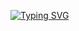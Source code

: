[![Typing SVG](https://readme-typing-svg.herokuapp.com?color=%2336BCF7&lines=VDoisku+-+Android)](https://git.io/typing-svg)
